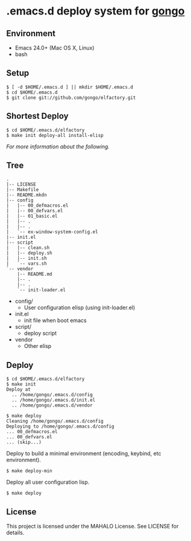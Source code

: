 # .emacs.d deploy system for [gongo](http://gongo.github.com/)

## Environment

- Emacs 24.0+ (Mac OS X, Linux)
- bash

## Setup

    $ [ -d $HOME/.emacs.d ] || mkdir $HOME/.emacs.d
    $ cd $HOME/.emacs.d
    $ git clone git://github.com/gongo/elfactory.git

## Shortest Deploy

    $ cd $HOME/.emacs.d/elfactory
    $ make init deploy-all install-elisp

*For more information about the following.*

## Tree

    .
    |-- LICENSE
    |-- Makefile
    |-- README.mkdn
    |-- config
    |   |-- 00_defmacros.el
    |   |-- 00_defvars.el
    |   |-- 01_basic.el
    |   |-- .
    |   |-- .
    |   `-- ex-window-system-config.el
    |-- init.el
    |-- script
    |   |-- clean.sh
    |   |-- deploy.sh
    |   |-- init.sh
    |   `-- vars.sh
    `-- vendor
        |-- README.md
        |-- .
        |-- .
        `-- init-loader.el

- config/
    - User configuration elisp (using init-loader.el)
- init.el
    - init file when boot emacs
- script/
    - deploy script
- vendor
    - Other elisp

## Deploy

    $ cd $HOME/.emacs.d/elfactory
    $ make init
    Deploy at
      .. /home/gongo/.emacs.d/config
      .. /home/gongo/.emacs.d/init.el
      .. /home/gongo/.emacs.d/vendor
    
    $ make deploy
    Cleaning /home/gongo/.emacs.d/config
    Deploying to /home/gongo/.emacs.d/config
    ... 00_defmacros.el
    ... 00_defvars.el
    ... (skip...)

Deploy to build a minimal environment (encoding, keybind, etc environment).

    $ make deploy-min

Deploy all user configuration lisp.

    $ make deploy

## License

This project is licensed under the MAHALO License. See LICENSE for details.
